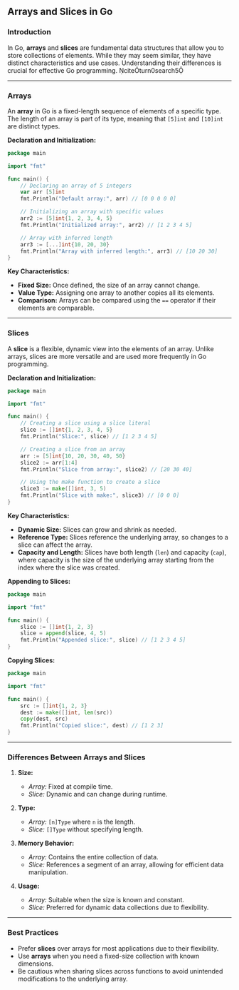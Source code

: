 ## Arrays and Slices in Go

### Introduction

In Go, **arrays** and **slices** are fundamental data structures that allow you to store collections of elements. While they may seem similar, they have distinct characteristics and use cases. Understanding their differences is crucial for effective Go programming. citeturn0search5

---

### Arrays

An **array** in Go is a fixed-length sequence of elements of a specific type. The length of an array is part of its type, meaning that `[5]int` and `[10]int` are distinct types.

**Declaration and Initialization:**

```go
package main

import "fmt"

func main() {
    // Declaring an array of 5 integers
    var arr [5]int
    fmt.Println("Default array:", arr) // [0 0 0 0 0]

    // Initializing an array with specific values
    arr2 := [5]int{1, 2, 3, 4, 5}
    fmt.Println("Initialized array:", arr2) // [1 2 3 4 5]

    // Array with inferred length
    arr3 := [...]int{10, 20, 30}
    fmt.Println("Array with inferred length:", arr3) // [10 20 30]
}
```

**Key Characteristics:**

- **Fixed Size:** Once defined, the size of an array cannot change.
- **Value Type:** Assigning one array to another copies all its elements.
- **Comparison:** Arrays can be compared using the `==` operator if their elements are comparable.

---

### Slices

A **slice** is a flexible, dynamic view into the elements of an array. Unlike arrays, slices are more versatile and are used more frequently in Go programming.

**Declaration and Initialization:**

```go
package main

import "fmt"

func main() {
    // Creating a slice using a slice literal
    slice := []int{1, 2, 3, 4, 5}
    fmt.Println("Slice:", slice) // [1 2 3 4 5]

    // Creating a slice from an array
    arr := [5]int{10, 20, 30, 40, 50}
    slice2 := arr[1:4]
    fmt.Println("Slice from array:", slice2) // [20 30 40]

    // Using the make function to create a slice
    slice3 := make([]int, 3, 5)
    fmt.Println("Slice with make:", slice3) // [0 0 0]
}
```

**Key Characteristics:**

- **Dynamic Size:** Slices can grow and shrink as needed.
- **Reference Type:** Slices reference the underlying array, so changes to a slice can affect the array.
- **Capacity and Length:** Slices have both length (`len`) and capacity (`cap`), where capacity is the size of the underlying array starting from the index where the slice was created.

**Appending to Slices:**

```go
package main

import "fmt"

func main() {
    slice := []int{1, 2, 3}
    slice = append(slice, 4, 5)
    fmt.Println("Appended slice:", slice) // [1 2 3 4 5]
}
```

**Copying Slices:**

```go
package main

import "fmt"

func main() {
    src := []int{1, 2, 3}
    dest := make([]int, len(src))
    copy(dest, src)
    fmt.Println("Copied slice:", dest) // [1 2 3]
}
```

---

### Differences Between Arrays and Slices

1. **Size:**

   - _Array:_ Fixed at compile time.
   - _Slice:_ Dynamic and can change during runtime.

2. **Type:**

   - _Array:_ `[n]Type` where `n` is the length.
   - _Slice:_ `[]Type` without specifying length.

3. **Memory Behavior:**

   - _Array:_ Contains the entire collection of data.
   - _Slice:_ References a segment of an array, allowing for efficient data manipulation.

4. **Usage:**
   - _Array:_ Suitable when the size is known and constant.
   - _Slice:_ Preferred for dynamic data collections due to flexibility.

---

### Best Practices

- Prefer **slices** over arrays for most applications due to their flexibility.
- Use **arrays** when you need a fixed-size collection with known dimensions.
- Be cautious when sharing slices across functions to avoid unintended modifications to the underlying array.
